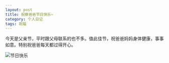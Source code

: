 ```yaml
--- 
layout: post 
title: 祝蔡爸爸节日快乐~
category: 个人日记 
tags: 祝福 
---
```


今天是父亲节，平时跟父母联系的也不多。值此佳节，祝爸爸妈妈身体健康，事事如意。特别祝爸爸每天都过得开心。


![节日快乐](http://img4.imgtn.bdimg.com/it/u=1557299738,1423018934&fm=11&gp=0.jpg)